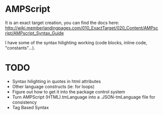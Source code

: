 AMPScript
====

It is an exact target creation, you can find the docs here: http://wiki.memberlandingpages.com/010_ExactTarget/020_Content/AMPscript/AMPscript_Syntax_Guide

I have some of the syntax hilighting working (code blocks, inline code, "constants"...).

TODO
====
*  Syntax hilighting in quotes in html attributes
*  Other language constructs (ie: for loops)
*  Figure out how to get it into the package control system
*  Turn AMPScript (HTML).tmLanguage into a .JSON-tmLanguage file for consistency
*  Tag Based Syntax 
